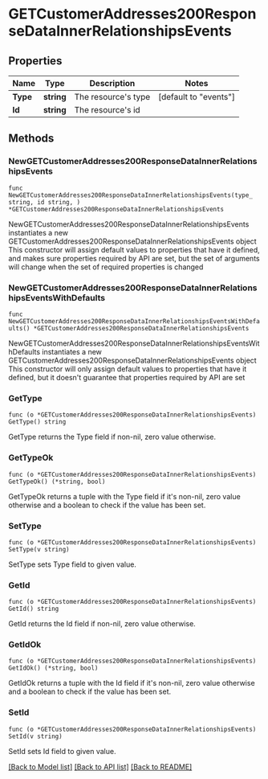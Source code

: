 # GETCustomerAddresses200ResponseDataInnerRelationshipsEvents

## Properties

Name | Type | Description | Notes
------------ | ------------- | ------------- | -------------
**Type** | **string** | The resource&#39;s type | [default to "events"]
**Id** | **string** | The resource&#39;s id | 

## Methods

### NewGETCustomerAddresses200ResponseDataInnerRelationshipsEvents

`func NewGETCustomerAddresses200ResponseDataInnerRelationshipsEvents(type_ string, id string, ) *GETCustomerAddresses200ResponseDataInnerRelationshipsEvents`

NewGETCustomerAddresses200ResponseDataInnerRelationshipsEvents instantiates a new GETCustomerAddresses200ResponseDataInnerRelationshipsEvents object
This constructor will assign default values to properties that have it defined,
and makes sure properties required by API are set, but the set of arguments
will change when the set of required properties is changed

### NewGETCustomerAddresses200ResponseDataInnerRelationshipsEventsWithDefaults

`func NewGETCustomerAddresses200ResponseDataInnerRelationshipsEventsWithDefaults() *GETCustomerAddresses200ResponseDataInnerRelationshipsEvents`

NewGETCustomerAddresses200ResponseDataInnerRelationshipsEventsWithDefaults instantiates a new GETCustomerAddresses200ResponseDataInnerRelationshipsEvents object
This constructor will only assign default values to properties that have it defined,
but it doesn't guarantee that properties required by API are set

### GetType

`func (o *GETCustomerAddresses200ResponseDataInnerRelationshipsEvents) GetType() string`

GetType returns the Type field if non-nil, zero value otherwise.

### GetTypeOk

`func (o *GETCustomerAddresses200ResponseDataInnerRelationshipsEvents) GetTypeOk() (*string, bool)`

GetTypeOk returns a tuple with the Type field if it's non-nil, zero value otherwise
and a boolean to check if the value has been set.

### SetType

`func (o *GETCustomerAddresses200ResponseDataInnerRelationshipsEvents) SetType(v string)`

SetType sets Type field to given value.


### GetId

`func (o *GETCustomerAddresses200ResponseDataInnerRelationshipsEvents) GetId() string`

GetId returns the Id field if non-nil, zero value otherwise.

### GetIdOk

`func (o *GETCustomerAddresses200ResponseDataInnerRelationshipsEvents) GetIdOk() (*string, bool)`

GetIdOk returns a tuple with the Id field if it's non-nil, zero value otherwise
and a boolean to check if the value has been set.

### SetId

`func (o *GETCustomerAddresses200ResponseDataInnerRelationshipsEvents) SetId(v string)`

SetId sets Id field to given value.



[[Back to Model list]](../README.md#documentation-for-models) [[Back to API list]](../README.md#documentation-for-api-endpoints) [[Back to README]](../README.md)


